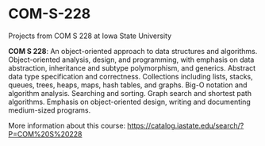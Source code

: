 # COM-S-228
Projects from COM S 228 at Iowa State University

**COM S 228**: 
An object-oriented approach to data structures and algorithms. Object-oriented analysis, design, and programming, with emphasis on data abstraction, inheritance and subtype polymorphism, and generics. Abstract data type specification and correctness. Collections including lists, stacks, queues, trees, heaps, maps, hash tables, and graphs. Big-O notation and algorithm analysis. Searching and sorting. Graph search and shortest path algorithms. Emphasis on object-oriented design, writing and documenting medium-sized programs.

More information about this course: https://catalog.iastate.edu/search/?P=COM%20S%20228
